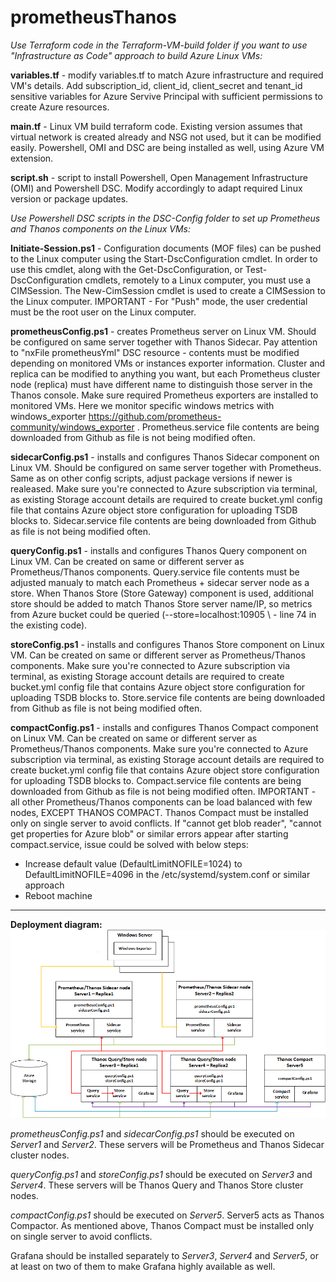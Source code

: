 # prometheusThanos
*Use Terraform code in the Terraform-VM-build folder if you want to use "Infrastructure as Code" approach to build Azure Linux VMs:*

**variables.tf** - modify variables.tf to match Azure infrastructure and required VM's details. Add subscription_id, client_id, client_secret and tenant_id sensitive variables for Azure Servive Principal with sufficient permissions to create Azure resources.

**main.tf** - Linux VM build terraform code. Existing version assumes that virtual network is created already and NSG not used, but it can be modified easily. Powershell, OMI and DSC are being installed as well, using Azure VM extension.

**script.sh** - script to install Powershell, Open Management Infrastructure (OMI) and Powershell DSC. Modify accordingly to adapt required Linux version or package updates.


*Use Powershell DSC scripts in the DSC-Config folder to set up Prometheus and Thanos components on the Linux VMs:*

**Initiate-Session.ps1** - Configuration documents (MOF files) can be pushed to the Linux computer using the Start-DscConfiguration cmdlet. In order to use this cmdlet, along with the Get-DscConfiguration, or Test-DscConfiguration cmdlets, remotely to a Linux computer, you must use a CIMSession. The New-CimSession cmdlet is used to create a CIMSession to the Linux computer. IMPORTANT - For "Push" mode, the user credential must be the root user on the Linux computer.

**prometheusConfig.ps1** - creates Prometheus server on Linux VM. Should be configured on same server together with Thanos Sidecar. Pay attention to "nxFile prometheusYml" DSC resource - contents must be modified depending on monitored VMs or instances exporter information. Cluster and replica can be modified to anything you want, but each Prometheus cluster node (replica) must have different name to distinguish those server in the Thanos console. Make sure required Prometheus exporters are installed to monitored VMs. Here we monitor specific windows metrics with windows_exporter https://github.com/prometheus-community/windows_exporter . Prometheus.service file contents are being downloaded from Github as file is not being modified often. 

**sidecarConfig.ps1** - installs and configures Thanos Sidecar component on Linux VM. Should be configured on same server together with Prometheus. Same as on other config scripts, adjust package versions if newer is realeased. Make sure you're connected to Azure subscription via terminal, as existing Storage account details are required to create bucket.yml config file that contains Azure object store configuration for uploading TSDB blocks to. Sidecar.service file contents are being downloaded from Github as file is not being modified often.

**queryConfig.ps1** - installs and configures Thanos Query component on Linux VM. Can be created on same or different server as Prometheus/Thanos components. Query.service file contents must be adjusted manualy to match each Prometheus + sidecar server node as a store. When Thanos Store (Store Gateway) component is used, additional store should be added to match Thanos Store server name/IP, so metrics from Azure bucket could be queried (--store=localhost:10905 \ - line 74 in the existing code). 

**storeConfig.ps1** - installs and configures Thanos Store component on Linux VM. Can be created on same or different server as Prometheus/Thanos components. Make sure you're connected to Azure subscription via terminal, as existing Storage account details are required to create bucket.yml config file that contains Azure object store configuration for uploading TSDB blocks to. Store.service file contents are being downloaded from Github as file is not being modified often.

**compactConfig.ps1** - installs and configures Thanos Compact component on Linux VM. Can be created on same or different server as Prometheus/Thanos components. Make sure you're connected to Azure subscription via terminal, as existing Storage account details are required to create bucket.yml config file that contains Azure object store configuration for uploading TSDB blocks to. Compact.service file contents are being downloaded from Github as file is not being modified often. IMPORTANT - all other Prometheus/Thanos components can be load balanced with few nodes, EXCEPT THANOS COMPACT. Thanos Compact must be installed only on single server to avoid conflicts. If "cannot get blob reader", "cannot get properties for Azure blob" or similar errors appear after starting compact.service, issue could be solved with below steps:
 * Increase default value (DefaultLimitNOFILE=1024) to DefaultLimitNOFILE=4096 in the /etc/systemd/system.conf or similar approach
 * Reboot machine
----------------------------------------------------------------------------------------------------------------------------------------------------------------------------------

**Deployment diagram:**
![alt text](https://github.com/AppDSConsult/prometheusThanos/blob/master/Thanos-deploy-setup.png?raw=true)

*prometheusConfig.ps1* and *sidecarConfig.ps1* should be executed on *Server1* and *Server2*. These servers will be Prometheus and Thanos Sidecar cluster nodes.

*queryConfig.ps1* and *storeConfig.ps1* should be executed on *Server3* and *Server4*. These servers will be Thanos Query and Thanos Store cluster nodes.

*compactConfig.ps1* should be executed on *Server5*. Server5 acts as Thanos Compactor. As mentioned above, Thanos Compact must be installed only on single server to avoid conflicts.

Grafana should be installed separately to *Server3*, *Server4* and *Server5*, or at least on two of them to make Grafana highly available as well.
